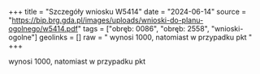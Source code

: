 +++
title = "Szczegóły wniosku W5414"
date = "2024-06-14"
source = "https://bip.brg.gda.pl/images/uploads/wnioski-do-planu-ogolnego/w5414.pdf"
tags = ["obręb: 0086", "obręb: 2558", "wnioski-ogolne"]
geolinks = []
raw = " wynosi 1000, natomiast w przypadku pkt "
+++

 wynosi 1000, natomiast w przypadku pkt 


